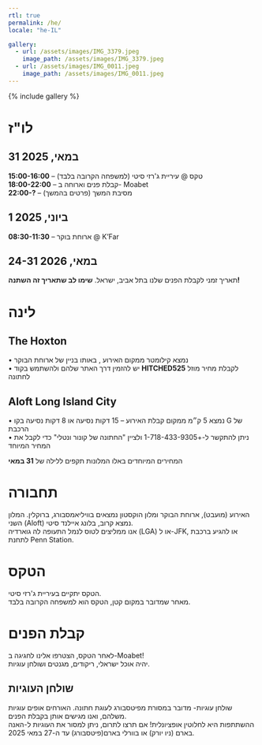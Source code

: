 ```yaml
---
rtl: true
permalink: /he/
locale: "he-IL"

gallery:
  - url: /assets/images/IMG_3379.jpeg
    image_path: /assets/images/IMG_3379.jpeg
  - url: /assets/images/IMG_0011.jpeg
    image_path: /assets/images/IMG_0011.jpeg
---
```


{% include gallery %}

# לו"ז 
## 31 במאי, 2025  
**15:00-16:00** – טקס @ עיריית ג'רזי סיטי (למשפחה הקרובה בלבד)  
**18:00-22:00** – קבלת פנים וארוחה ב- Moabet  
**22:00-?** – מסיבת המשך (פרטים בהמשך)

## 1 ביוני, 2025  
**08:30-11:30** – ארוחת בוקר @ K’Far  

## 24-31 במאי, 2026 

תאריך זמני לקבלת הפנים שלנו בתל אביב, ישראל. **שימו לב שתאריך זה השתנה!** 

# לינה  
## The Hoxton
• נמצא קילומטר ממקום האירוע , באותו בניין של ארוחת הבוקר  
• יש להזמין דרך האתר שלהם ולהשתמש בקוד **HITCHED525** לקבלת מחיר מוזל לחתונה

## Aloft Long Island City
• נמצא 5 ק״מ ממקום קבלת האירוע – 15 דקות נסיעה או 8 דקות נסיעה בקו G של הרכבת  
• ניתן להתקשר ל-+1-718-433-9305 ולציין "החתונה של קונור ונטלי" כדי לקבל את המחיר המיוחד  

המחירים המיוחדים באלו המלונות תקפים ללילה של **31 במאי**  

# תחבורה  
האירוע (מועבט), ארוחת הבוקר ומלון הוקסטון נמצאים בוויליאמסבורג, ברוקלין. המלון השני (Aloft) נמצא קרוב, בלונג איילנד סיטי.  
אנו ממליצים לטוס לנמל התעופה לה גוארדיה (LGA) או ל-JFK, או להגיע ברכבת לתחנת Penn Station.  
  

# הטקס  
הטקס יתקיים בעיריית ג'רזי סיטי.  
מאחר שמדובר במקום קטן, הטקס הוא למשפחה הקרובה בלבד.    

# קבלת הפנים  
לאחר הטקס, הצטרפו אלינו לחגיגה ב-Moabet!  
יהיה אוכל ישראלי, ריקודים, מגנטים ושולחן עוגיות.    

## שולחן העוגיות  
שולחן עוגיות- מדובר במסורת מפיטסבורג לעוגת חתונה. האורחים אופים עוגיות משלהם, ואנו מגישים אותן בקבלת הפנים.  
ההשתתפות היא לחלוטין אופציונלית! אם תרצו לתרום, ניתן למסור את העוגיות ל-האנה בארם (ניו יורק) או בוורלי בארם(פיטסבורג) עד ה-27 במאי 2025.